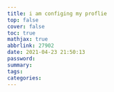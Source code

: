 ```yaml
---
title: i am configing my proflie
top: false
cover: false
toc: true
mathjax: true
abbrlink: 27902
date: 2021-04-23 21:50:13
password:
summary:
tags:
categories:
---
```

